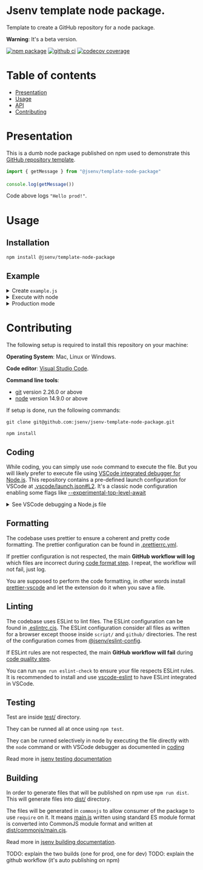 # Jsenv template node package.

Template to create a GitHub repository for a node package.

**Warning**: It's a beta version.

[![npm package](https://img.shields.io/npm/v/@jsenv/template-node-package.svg?logo=npm&label=package)](https://www.npmjs.com/package/@jsenv/template-node-package)
[![github ci](https://github.com/jsenv/jsenv-template-node-package/workflows/ci/badge.svg)](https://github.com/jsenv/jsenv-template-node-package/actions?workflow=ci)
[![codecov coverage](https://codecov.io/gh/jsenv/jsenv-template-node-package/branch/master/graph/badge.svg)](https://codecov.io/gh/jsenv/jsenv-template-node-package)

# Table of contents

- [Presentation](#Presentation)
- [Usage](#Usage)
- [API](#API)
- [Contributing](#Contributing)

# Presentation

This is a dumb node package published on npm used to demonstrate this [GitHub repository template](https://docs.github.com/en/github-ae@latest/github/creating-cloning-and-archiving-repositories/creating-a-repository-from-a-template#creating-a-repository-from-a-template).

```js
import { getMessage } from "@jsenv/template-node-package"

console.log(getMessage())
```

Code above logs `"Hello prod!"`.

# Usage

## Installation

```console
npm install @jsenv/template-node-package
```

## Example

<details>
  <summary>Create <code>example.js</code></summary>

```js
import { getMessage } from "@jsenv/template-node-package"

console.log(getMessage())
```

The package also provides files written in commonjs. It means you can also `require` it as shown below.

```js
const { getMessage } = require("@jsenv/template-node-package")

console.log(getMessage())
```

</details>

<details>
  <summary>Execute with node</summary>

`example.js` can be executed with the `node` command.

```console
node ./example.js
```

It would log `Hello dev!` in the terminal as shown in the screenshot below.

![screenshot of terminal after execution with node](./TODO.png)

</details>

<details>
  <summary>Production mode</summary>

This package have two mode: development and production. By default this package is in development mode. development is the default mode to be in sync with Node.js where production must be enabled by `process.env.NODE_ENV=production`. production mode can be enabled using [--conditions=production](https://nodejs.org/docs/latest-v15.x/api/packages.html#packages_resolving_user_conditions).

```console
node --conditions=production example.js
```

![screenshot of terminal after execution with node and --condition=production](./TODO.png)

> For this dumb package the effect of production mode is trivial. In a real package, development and production could have more important differences.

> Feel free to remove the production mode if you don't need it.

</details>

# Contributing

The following setup is required to install this repository on your machine:

**Operating System**: Mac, Linux or Windows.

**Code editor**: [Visual Studio Code](https://code.visualstudio.com/).

**Command line tools**:

- [git](https://git-scm.com/) version 2.26.0 or above
- [node](https://nodejs.org/en/) version 14.9.0 or above

If setup is done, run the following commands:

```console
git clone git@github.com:jsenv/jsenv-template-node-package.git
```

```console
npm install
```

## Coding

While coding, you can simply use `node` command to execute the file. But you will likely prefer to execute file using [VSCode integrated debugger for Node.js](https://code.visualstudio.com/docs/nodejs/nodejs-debugging). This repository contains a pre-defined launch configuration for VSCode at [.vscode/launch.json#L2](./.vscode/launch.json#L5). It's a classic node configuration enabling some flags like [--experimental-top-level-await](https://nodejs.org/docs/latest-v14.x/api/cli.html#cli_experimental_repl_await)

<details>
  <summary>See VSCode debugging a Node.js file</summary>

![Screencast of debugging a Node.js file in VSCode](./docs/vscode-node-debug.gif)

</details>

## Formatting

The codebase uses prettier to ensure a coherent and pretty code formatting. The prettier configuration can be found in [.prettierrc.yml](./.prettierrc.yml).

If prettier configuration is not respected, the main **GitHub workflow will log** which files are incorrect during [code format step](./.github/workflows/ci.yml#L33). I repeat, the workflow will not fail, just log.

You are supposed to perform the code formatting, in other words install [prettier-vscode](https://marketplace.visualstudio.com/items?itemName=esbenp.prettier-vscode) and let the extension do it when you save a file.

## Linting

The codebase uses ESLint to lint files. The ESLint configuration can be found in [.eslintrc.cjs](./.eslintrc.cjs). The ESLint configuration consider all files as written for a browser except thoose inside `script/` and `github/` directories. The rest of the configuration comes from [@jsenv/eslint-config](https://github.com/jsenv/jsenv-eslint-config#eslint-config).

If ESLint rules are not respected, the main **GitHub workflow will fail** during [code quality step](./.github/workflows/ci.yml#L45).

You can run `npm run eslint-check` to ensure your file respects ESLint rules. It is recommended to install and use [vscode-eslint](https://marketplace.visualstudio.com/items?itemName=dbaeumer.vscode-eslint) to have ESLint integrated in VSCode.

## Testing

Test are inside [test/](./test/) directory.

They can be runned all at once using `npm test`.

They can be runned selectively in node by executing the file directly with the `node` command or with VSCode debugger as documented in [coding](#coding)

Read more in [jsenv testing documentation](https://github.com/jsenv/jsenv-core#testing)

## Building

In order to generate files that will be published on npm use `npm run dist`. This will generate files into [dist/](./dist/) directory.

The files will be generated in `commonjs` to allow consumer of the package to use `require` on it. It means [main.js](./main.js) written using standard ES module format is converted into CommonJS module format and written at [dist/commonjs/main.cjs](./dist/commonjs/main.cjs).

Read more in [jsenv building documentation](https://github.com/jsenv/jsenv-core/blob/master/docs/building/readme.md#Building-a-nodejs-package).

TODO: explain the two builds (one for prod, one for dev)
TODO: explain the github workflow (it's auto publishing on npm)

